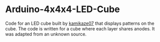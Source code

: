 # Arduino-4x4x4-LED-Cube

Code for an LED cube built by [kamikaze07](https://github.com/kamikaze07) that displays patterns on the cube. The code is written for a cube where each layer shares anodes. It was adapted from an unknown source.
